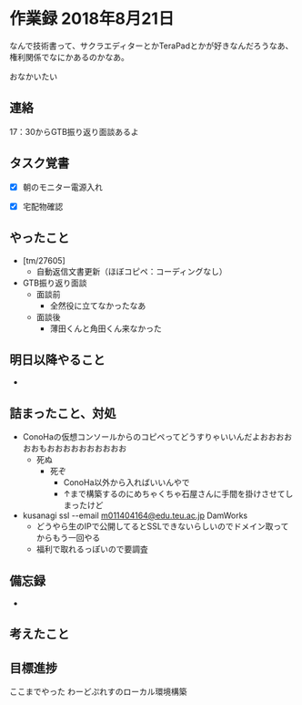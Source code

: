 # 作業録 2018年8月21日
なんで技術書って、サクラエディターとかTeraPadとかが好きなんだろうなあ、権利関係でなにかあるのかなあ。

おなかいたい

## 連絡
17：30からGTB振り返り面談あるよ

## タスク覚書
- [x] 朝のモニター電源入れ
- [x] 宅配物確認


## やったこと 
- [tm/27605]
	- 自動返信文書更新（ほぼコピペ：コーディングなし）
- GTB振り返り面談
	- 面談前
		- 全然役に立てなかったなあ
	- 面談後
		- 薄田くんと角田くん来なかった


## 明日以降やること
- 

## 詰まったこと、対処
- ConoHaの仮想コンソールからのコピペってどうすりゃいいんだよおおおおおおもおおおおおおおおおお
	- 死ぬ
		- 死ぞ
			- ConoHa以外から入ればいいんやで
			- ↑まで構築するのにめちゃくちゃ石屋さんに手間を掛けさせてしまったけど
- kusanagi ssl --email m011404164@edu.teu.ac.jp DamWorks
	- どうやら生のIPで公開してるとSSLできないらしいのでドメイン取ってからもう一回やる
	- 福利で取れるっぽいので要調査

## 備忘録  
- 

## 考えたこと

## 目標進捗
ここまでやった
わーどぷれすのローカル環境構築
